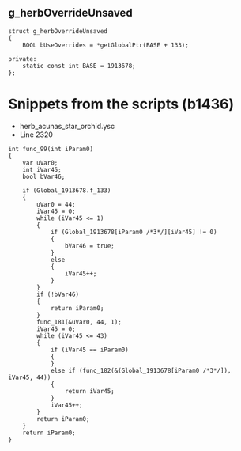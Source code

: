 <h2>g_herbOverrideUnsaved</h2>

```
struct g_herbOverrideUnsaved
{
	BOOL bUseOverrides = *getGlobalPtr(BASE + 133);

private:
	static const int BASE = 1913678;
};
```

# Snippets from the scripts (b1436)
- herb_acunas_star_orchid.ysc
- Line 2320
```
int func_99(int iParam0)
{
	var uVar0;
	int iVar45;
	bool bVar46;

	if (Global_1913678.f_133)
	{
		uVar0 = 44;
		iVar45 = 0;
		while (iVar45 <= 1)
		{
			if (Global_1913678[iParam0 /*3*/][iVar45] != 0)
			{
				bVar46 = true;
			}
			else
			{
				iVar45++;
			}
		}
		if (!bVar46)
		{
			return iParam0;
		}
		func_181(&uVar0, 44, 1);
		iVar45 = 0;
		while (iVar45 <= 43)
		{
			if (iVar45 == iParam0)
			{
			}
			else if (func_182(&(Global_1913678[iParam0 /*3*/]), iVar45, 44))
			{
				return iVar45;
			}
			iVar45++;
		}
		return iParam0;
	}
	return iParam0;
}
```